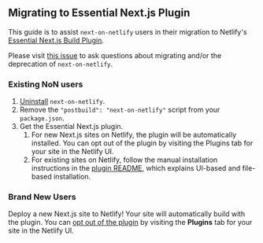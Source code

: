 ## Migrating to Essential Next.js Plugin

This guide is to assist `next-on-netlify` users in their migration to Netlify's [Essential Next.js Build Plugin](https://github.com/netlify/netlify-plugin-nextjs).

Please visit [this issue](https://github.com/netlify/next-on-netlify/issues/176) to ask questions about migrating and/or the deprecation of `next-on-netlify`.

### Existing NoN users

1. [Uninstall](https://docs.npmjs.com/uninstalling-packages-and-dependencies) `next-on-netlify`.
2. Remove the `"postbuild": "next-on-netlify"` script from your `package.json`.
3. Get the Essential Next.js plugin.
    1. For new Next.js sites on Netlify, the plugin will be automatically installed. You can opt out of the plugin by visiting the Plugins tab for your site in the Netlify UI.
    2. For existing sites on Netlify, follow the manual installation instructions in the [plugin README](https://github.com/netlify/netlify-plugin-nextjs#installation-and-configuration), which explains UI-based and file-based installation.

### Brand New Users

Deploy a new Next.js site to Netlify! Your site will automatically build with the plugin. You can [opt out of the plugin](https://docs.netlify.com/configure-builds/build-plugins/#remove-a-plugin) by visiting the **Plugins** tab for your site in the Netlify UI.
